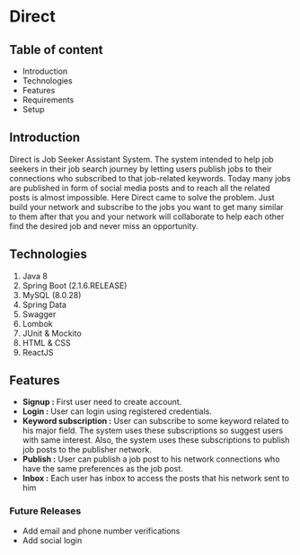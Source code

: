 
# Direct

## Table of content
* Introduction
* Technologies
* Features
* Requirements
* Setup

## Introduction

Direct is Job Seeker Assistant System. The system intended to help job seekers
in their job search journey by letting users publish jobs
to their connections who subscribed to that job-related keywords. Today many jobs are published in form of social media posts
and to reach all the related posts is almost impossible. Here Direct came to solve the problem. Just build your network and subscribe to the jobs you want to get many similar to them after that you and your network will collaborate to help each other find the desired job and never miss an opportunity.

## Technologies
1. Java 8
2. Spring Boot (2.1.6.RELEASE)
3. MySQL (8.0.28)
4. Spring Data
5. Swagger
6. Lombok
7. JUnit & Mockito
8. HTML & CSS
9. ReactJS

## Features
- **Signup :** First user need to create account.
- **Login :** User can login using registered credentials.
- **Keyword subscription :** User can subscribe to some keyword related to his major field.
  The system uses these subscriptions so suggest users with same interest. Also, the system uses these subscriptions
  to publish job posts to the publisher network.
- **Publish :** User can publish a job post to his network connections who have the same preferences as the job post.
- **Inbox :** Each user has inbox to access the posts that his network sent to him
### Future Releases
- Add email and phone number verifications
- Add social login